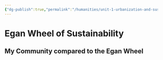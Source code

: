 ```yaml
---
{"dg-publish":true,"permalink":"/humanities/unit-1-urbanization-and-sustainability/class-notes-and-work/11-08-04-2022-egan-wheel/","dgHomeLink":true,"dgPassFrontmatter":true}
---
```


# Egan Wheel of Sustainability
## My Community compared to the Egan Wheel



